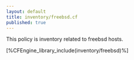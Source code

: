 ```yaml
---
layout: default
title: inventory/freebsd.cf
published: true
---
```


This policy is inventory related to freebsd hosts.

[%CFEngine_library_include(inventory/freebsd)%]
